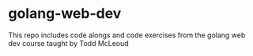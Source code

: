 # golang-web-dev
This repo includes code alongs and code exercises from the golang web dev course taught by Todd McLeoud
